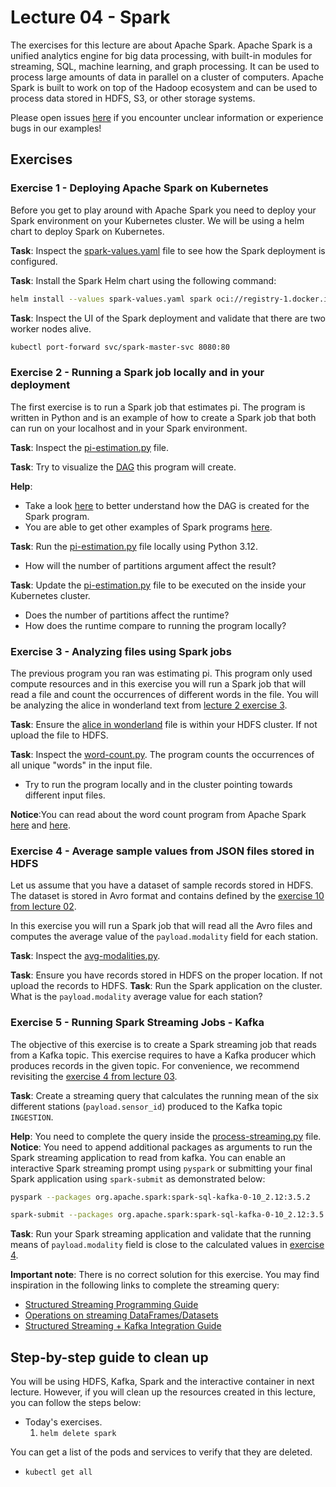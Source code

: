 # Lecture 04 - Spark

The exercises for this lecture are about Apache Spark. Apache Spark is a unified analytics engine for big data processing, with built-in modules for streaming, SQL, machine learning, and graph processing. It can be used to process large amounts of data in parallel on a cluster of computers.
Apache Spark is built to work on top of the Hadoop ecosystem and can be used to process data stored in HDFS, S3, or other storage systems.

Please open issues [here](https://github.com/jakobhviid/BigDataCourseExercises/issues) if you encounter unclear information or experience bugs in our examples!

## Exercises

### Exercise 1 - Deploying Apache Spark on Kubernetes

Before you get to play around with Apache Spark you need to deploy your Spark environment on your Kubernetes cluster. We will be using a helm chart to deploy Spark on Kubernetes.

**Task**: Inspect the [spark-values.yaml](./spark-values.yaml) file to see how the Spark deployment is configured.

**Task**: Install the Spark Helm chart using the following command:

```bash
helm install --values spark-values.yaml spark oci://registry-1.docker.io/bitnamicharts/spark --version 9.2.10
```

**Task**: Inspect the UI of the Spark deployment and validate that there are two worker nodes alive.

```bash
kubectl port-forward svc/spark-master-svc 8080:80
```

### Exercise 2 - Running a Spark job locally and in your deployment

The first exercise is to run a Spark job that estimates pi. The program is written in Python and is an example of how to create a Spark job that both can run on your localhost and in your Spark environment.

**Task**: Inspect the [pi-estimation.py](./pi-estimation.py) file.

**Task**: Try to visualize the [DAG](https://en.wikipedia.org/wiki/Directed_acyclic_graph) this program will create.

**Help**:

- Take a look [here](https://stackoverflow.com/a/30685279/9698208) to better understand how the DAG is created for the Spark program.
- You are able to get other examples of Spark programs [here](https://spark.apache.org/examples.html).

**Task**: Run the [pi-estimation.py](./pi-estimation.py) file locally using Python 3.12.

- How will the number of partitions argument affect the result?

**Task**: Update the [pi-estimation.py](./pi-estimation.py) file to be executed on the inside your Kubernetes cluster.

- Does the number of partitions affect the runtime?
- How does the runtime compare to running the program locally?

### Exercise 3 - Analyzing files using Spark jobs

The previous program you ran was estimating pi. This program only used compute resources and in this exercise you will run a Spark job that will read a file and count the occurrences of different words in the file. You will be analyzing the alice in wonderland text from [lecture 2 exercise 3](../02/README.md#exercise-3---uploading-alice-in-wonderland-to-hdfs).

**Task**: Ensure the [alice in wonderland](https://www.gutenberg.org/files/11/11-0.txt) file is within your HDFS cluster. If not upload the file to HDFS.

**Task**: Inspect the [word-count.py](./word-count.py). The program counts the occurrences of all unique "words" in the input file.

- Try to run the program locally and in the cluster pointing towards different input files.

**Notice**:You can read about the word count program from Apache Spark [here](https://spark.apache.org/examples.html) and [here](https://github.com/apache/spark/blob/c1b12bd56429b98177e5405900a08dedc497e12d/examples/src/main/python/wordcount.py).

### Exercise 4 - Average sample values from JSON files stored in HDFS

Let us assume that you have a dataset of sample records stored in HDFS. The dataset is stored in Avro format and contains defined by the [exercise 10 from lecture 02](../02/README.md#exercise-10---create-six-fictive-data-sources).

In this exercise you will run a Spark job that will read all the Avro files and computes the average value of the `payload.modality` field for each station.

**Task**: Inspect the [avg-modalities.py](./avg-modalities.py).

**Task**: Ensure you have records stored in HDFS on the proper location. If not upload the records to HDFS.
**Task**: Run the Spark application on the cluster. What is the `payload.modality` average value for each station?

### Exercise 5 - Running Spark Streaming Jobs - Kafka

The objective of this exercise is to create a Spark streaming job that reads from a Kafka topic. This exercise requires to have a Kafka producer which produces records in the given topic. For convenience, we recommend revisiting the [exercise 4 from lecture 03](./../03/README.md#exercise-4---produce-messages-to-kafka-using-python).

**Task**: Create a streaming query that calculates the running mean of the six different stations (`payload.sensor_id`) produced to the Kafka topic `INGESTION`.

**Help**: You need to complete the query inside the [process-streaming.py](process-streaming.py) file.
**Notice**: You need to append additional packages as arguments to run the Spark streaming application to read from kafka. You can enable an interactive Spark streaming prompt using `pyspark` or submitting your final Spark application using `spark-submit` as demonstrated below:

```bash
pyspark --packages org.apache.spark:spark-sql-kafka-0-10_2.12:3.5.2
```

```bash
spark-submit --packages org.apache.spark:spark-sql-kafka-0-10_2.12:3.5.2 process-streaming.py
```

**Task**: Run your Spark streaming application and validate that the running means of `payload.modality` field is close to the calculated values in [exercise 4](README.md#exercise-4---average-sample-values-from-json-files-stored-in-hdfs).

**Important note**: There is no correct solution for this exercise. You may find inspiration in the following links to complete the streaming query:

- [Structured Streaming Programming Guide](https://spark.apache.org/docs/latest/structured-streaming-programming-guide.html#structured-streaming-programming-guide)
- [Operations on streaming DataFrames/Datasets](https://spark.apache.org/docs/latest/structured-streaming-programming-guide.html#operations-on-streaming-dataframesdatasets)
- [Structured Streaming + Kafka Integration Guide](https://spark.apache.org/docs/latest/structured-streaming-kafka-integration.html#structured-streaming-kafka-integration-guide-kafka-broker-versio)

## Step-by-step guide to clean up

You will be using HDFS, Kafka, Spark and the interactive container in next lecture. However, if you will clean up the resources created in this lecture, you can follow the steps below:

- Today's exercises.
  1. `helm delete spark`
  
You can get a list of the pods and services to verify that they are deleted.

- `kubectl get all`
